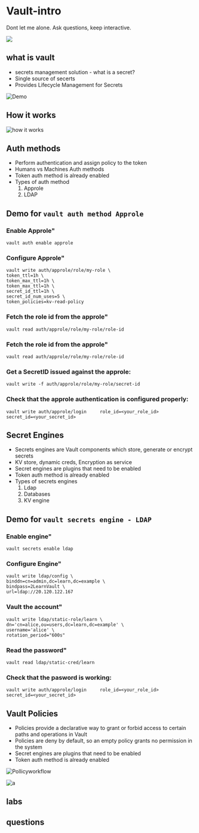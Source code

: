 # Vault-intro
Dont let me alone. Ask questions, keep interactive.

<img src="https://media.giphy.com/media/H6cmWzp6LGFvqjidB7/giphy.gif">


## what is vault  


* secrets management solution - what is a secret?
* Single source of secerts
* Provides Lifecycle Management for Secrets

![Demo](https://developer.hashicorp.com/_next/image?url=https%3A%2F%2Fcontent.hashicorp.com%2Fapi%2Fassets%3Fproduct%3Dvault%26version%3Drefs%252Fheads%252Frelease%252F1.15.x%26asset%3Dwebsite%252Fpublic%252Fimg%252Fhow-vault-works.png%26width%3D2077%26height%3D1343&w=3840&q=75)

## How it works

![how it works](https://developer.hashicorp.com/_next/image?url=https%3A%2F%2Fcontent.hashicorp.com%2Fapi%2Fassets%3Fproduct%3Dvault%26version%3Drefs%252Fheads%252Frelease%252F1.15.x%26asset%3Dwebsite%252Fpublic%252Fimg%252Fvault-workflow-diagram1.png%26width%3D8300%26height%3D9000&w=3840&q=75)

## Auth methods
* Perform authentication and assign policy to the token
* Humans vs Machines Auth methods
* Token auth method is already enabled
* Types of auth method
    1. Approle
    2. LDAP

## Demo for `vault auth method Approle`  
### Enable Approle"

    vault auth enable approle

### Configure Approle"

    vault write auth/approle/role/my-role \
    token_ttl=1h \
    token_max_ttl=1h \
    token_max_ttl=1h \
    secret_id_ttl=1h \
    secret_id_num_uses=5 \
    token_policies=kv-read-policy


### Fetch the role id from the approle"

    vault read auth/approle/role/my-role/role-id

### Fetch the role id from the approle"

    vault read auth/approle/role/my-role/role-id

### Get a SecretID issued against the approle:

    vault write -f auth/approle/role/my-role/secret-id

### Check that the approle authentication is configured properly:

    vault write auth/approle/login     role_id=<your_role_id>     secret_id=<your_secret_id>


## Secret Engines
* Secrets engines are Vault components which store, generate or encrypt secrets
* KV store, dynamic creds, Encryption as service
* Secret engines are plugins that need to be enabled
* Token auth method is already enabled
* Types of secrets engines
    1. Ldap
    2. Databases
    3. KV engine

## Demo for `vault secrets engine - LDAP`  
### Enable engine"

    vault secrets enable ldap

### Configure Engine"

    vault write ldap/config \
    binddn=cn=admin,dc=learn,dc=example \
    bindpass=2LearnVault \
    url=ldap://20.120.122.167
   


### Vault the account"

    vault write ldap/static-role/learn \
    dn='cn=alice,ou=users,dc=learn,dc=example' \
    username='alice' \
    rotation_period="600s"

### Read the password"

    vault read ldap/static-cred/learn


### Check that the pasword is working:

    vault write auth/approle/login     role_id=<your_role_id>     secret_id=<your_secret_id>


## Vault Policies
* Policies provide a declarative way to grant or forbid access to certain paths and operations in Vault
* Policies are deny by default, so an empty policy grants no permission in the system
* Secret engines are plugins that need to be enabled
* Token auth method is already enabled  

![Pollicyworkflow](https://developer.hashicorp.com/_next/image?url=https%3A%2F%2Fcontent.hashicorp.com%2Fapi%2Fassets%3Fproduct%3Dvault%26version%3Drefs%252Fheads%252Frelease%252F1.15.x%26asset%3Dwebsite%252Fpublic%252Fimg%252Fvault-policy-workflow.svg%26width%3D669%26height%3D497&w=1920&q=75)

![a](https://media.giphy.com/media/H6cmWzp6LGFvqjidB7/giphy.gif)
## labs

## questions

